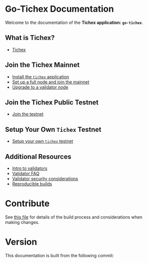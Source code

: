 # Go-Tichex Documentation

Welcome to the documentation of the **Tichex application: `go-tichex`**.

## What is Tichex?

- [Tichex](https://github.com/BitGlad1/Tichex-doc/blob/master/docs/what-is-tichex.md)

## Join the Tichex Mainnet

- [Install the `tichex` application](./installation.md)
- [Set up a full node and join the mainnet](./join-mainnet.md)
- [Upgrade to a validator node](./validators/validator-setup.md)

## Join the Tichex Public Testnet

- [Join the testnet](./join-testnet.md)

## Setup Your Own `Tichex` Testnet

- [Setup your own `tichex` testnet](./deploy-testnet.md)

## Additional Resources

- [Intro to validators](./validators/overview.md)
- [Validator FAQ](./validators/validator-faq.md)
- [Validator security considerations](./validators/security.md)
- [Reproducible builds](./reproducible-builds.md)

# Contribute

See [this file](https://github.com/tichex-project/go-tichex/blob/master/docs/DOCS_README.md) for details of the build process and
considerations when making changes.

# Version

 This documentation is built from the following commit:
